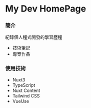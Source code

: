 # My Dev HomePage

### 簡介

紀錄個人程式開發的學習歷程

- 技術筆記
- 專案作品

### 使用技術

- Nuxt3
- TypeScript
- Nuxt Content
- Tailwind CSS
- VueUse
